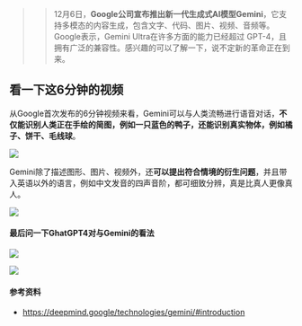 >> 12月6日，**Google公司宣布推出新一代生成式AI模型Gemini**，它支持多模态的内容生成，包含文字、代码、图片、视频、音频等。Google表示，Gemini Ultra在许多方面的能力已经超过 GPT-4，且拥有广泛的兼容性。感兴趣的可以了解一下，说不定新的革命正在到来。

## 看一下这6分钟的视频


从Google首次发布的6分钟视频来看，Gemini可以与人类流畅进行语音对话，**不仅能识别人类正在手绘的简图，例如一只蓝色的鸭子，还能识别真实物体，例如橘子、饼干、毛线球**。


![](https://files.mdnice.com/user/23696/b10102f9-b1c5-45d0-b760-f33a2d9b2035.png)

Gemini除了描述图形、图片、视频外，还**可以提出符合情境的衍生问题**，并且带入英语以外的语言，例如中文发音的四声音阶，都可细致分辨，真是比真人更像真人。

![](https://files.mdnice.com/user/23696/02169675-28f9-4af5-a40d-60d0191ffd8d.png)


#### 最后问一下GhatGPT4对与Gemini的看法
![](https://files.mdnice.com/user/23696/ea7b1ba5-00e8-44cb-a71f-0daca3162367.png)

![](https://files.mdnice.com/user/23696/0655fdad-1bb1-480a-b9fc-9ffa08164b4b.png)

#### 参考资料
- https://deepmind.google/technologies/gemini/#introduction